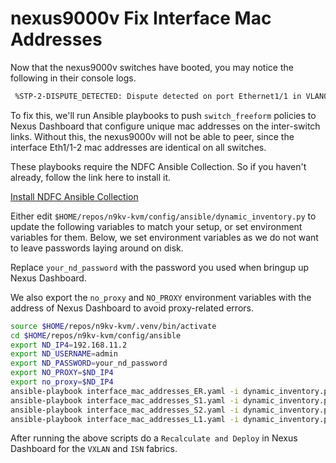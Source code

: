 
# nexus9000v Fix Interface Mac Addresses

Now that the nexus9000v switches have booted, you may notice the following in their console logs.

```bash
 %STP-2-DISPUTE_DETECTED: Dispute detected on port Ethernet1/1 in VLAN0001 from Bridge ID 0000.0001.1b08 source MAC 0000.0001.0102 PVID 1
```

To fix this, we'll run Ansible playbooks to push `switch_freeform` policies to
Nexus Dashboard that configure unique mac addresses on the inter-switch links.
Without this, the nexus9000v will not be able to peer, since the interface
Eth1/1-2 mac addresses are identical on all switches.

These playbooks require the NDFC Ansible Collection.  So if you
haven't already, follow the link here to install it.

[Install NDFC Ansible Collection](./install_ansible_collection.md)

Either edit `$HOME/repos/n9kv-kvm/config/ansible/dynamic_inventory.py` to update
the following variables to match your setup, or set environment variables for them.
Below, we set environment variables as we do not want to leave passwords laying
around on disk.

Replace `your_nd_password` with the password you used when bringup up
Nexus Dashboard.

We also export the `no_proxy` and `NO_PROXY` environment variables
with the address of Nexus Dashboard to avoid proxy-related errors.

```bash
source $HOME/repos/n9kv-kvm/.venv/bin/activate
cd $HOME/repos/n9kv-kvm/config/ansible
export ND_IP4=192.168.11.2
export ND_USERNAME=admin
export ND_PASSWORD=your_nd_password
export NO_PROXY=$ND_IP4
export no_proxy=$ND_IP4
ansible-playbook interface_mac_addresses_ER.yaml -i dynamic_inventory.py
ansible-playbook interface_mac_addresses_S1.yaml -i dynamic_inventory.py
ansible-playbook interface_mac_addresses_S2.yaml -i dynamic_inventory.py
ansible-playbook interface_mac_addresses_L1.yaml -i dynamic_inventory.py
```

After running the above scripts do a `Recalculate and Deploy` in Nexus
Dashboard for the `VXLAN` and `ISN` fabrics.
